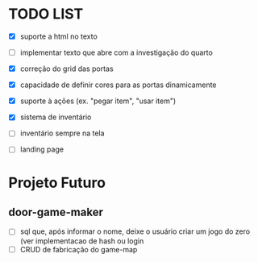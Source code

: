 # TODO LIST

* [x] suporte a html no texto
* [ ] implementar texto que abre com a investigação do quarto
* [x] correção do grid das portas
* [x] capacidade de definir cores para as portas dinamicamente
* [x] suporte à ações (ex. "pegar item", "usar item")
* [x] sistema de inventário
* [ ] inventário sempre na tela
* [ ] landing page


# Projeto Futuro

## door-game-maker

* [ ] sql que, após informar o nome, deixe o usuário criar um jogo do zero (ver implementacao de hash ou login
* [ ] CRUD de fabricação do game-map
